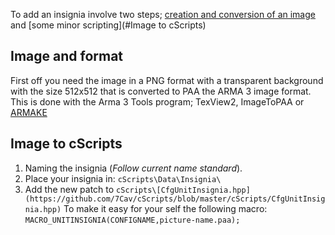 To add an insignia involve two steps; [creation and conversion of an image](#Image-and-format) and [some minor scripting](#Image to cScripts)

## Image and format
First off you need the image in a PNG format with a transparent background with the size 512x512 that is converted to PAA the ARMA 3 image format. This is done with the Arma 3 Tools program; TexView2, ImageToPAA or [ARMAKE](https://github.com/KoffeinFlummi/armake)

## Image to cScripts
1. Naming the insignia (_Follow current name standard_).
1. Place your insignia in:
   `cScripts\Data\Insignia\`
1. Add the new patch to `cScripts\[CfgUnitInsignia.hpp](https://github.com/7Cav/cScripts/blob/master/cScripts/CfgUnitInsignia.hpp)`
   To make it easy for your self the following macro:
   `MACRO_UNITINSIGNIA(CONFIGNAME,picture-name.paa);`
